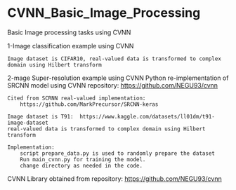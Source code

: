 # CVNN_Basic_Image_Processing
Basic Image processing tasks using CVNN

1-Image classification example using CVNN

    Image dataset is CIFAR10, real-valued data is transformed to complex domain using Hilbert transform




2-mage Super-resolution example using CVNN
    Python re-implementation of SRCNN model using CVNN  repository: 
        https://github.com/NEGU93/cvnn
        
    Cited from SCRNN real-valued implementation:
        https://github.com/MarkPrecursor/SRCNN-keras

    Image dataset is T91:  https://www.kaggle.com/datasets/ll01dm/t91-image-dataset
    real-valued data is transformed to complex domain using Hilbert transform

    Implementation:
        script prepare_data.py is used to randomly prepare the dataset
        Run main_cvnn.py for training the model.
        change directory as needed in the code.
    
    
CVNN Library obtained from repository:
    https://github.com/NEGU93/cvnn
  


